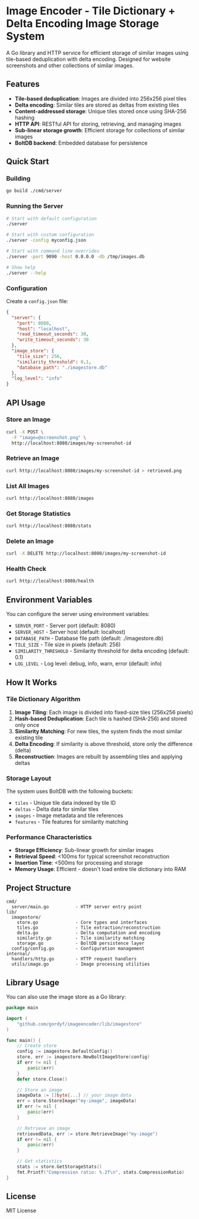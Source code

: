 # Image Encoder - Tile Dictionary + Delta Encoding Image Storage System

A Go library and HTTP service for efficient storage of similar images using tile-based deduplication with delta encoding. Designed for website screenshots and other collections of similar images.

## Features

- **Tile-based deduplication**: Images are divided into 256x256 pixel tiles
- **Delta encoding**: Similar tiles are stored as deltas from existing tiles
- **Content-addressed storage**: Unique tiles stored once using SHA-256 hashing
- **HTTP API**: RESTful API for storing, retrieving, and managing images
- **Sub-linear storage growth**: Efficient storage for collections of similar images
- **BoltDB backend**: Embedded database for persistence

## Quick Start

### Building

```bash
go build ./cmd/server
```

### Running the Server

```bash
# Start with default configuration
./server

# Start with custom configuration
./server -config myconfig.json

# Start with command line overrides
./server -port 9090 -host 0.0.0.0 -db /tmp/images.db

# Show help
./server --help
```

### Configuration

Create a `config.json` file:

```json
{
  "server": {
    "port": 8080,
    "host": "localhost",
    "read_timeout_seconds": 30,
    "write_timeout_seconds": 30
  },
  "image_store": {
    "tile_size": 256,
    "similarity_threshold": 0.1,
    "database_path": "./imagestore.db"
  },
  "log_level": "info"
}
```

## API Usage

### Store an Image

```bash
curl -X POST \
  -F "image=@screenshot.png" \
  http://localhost:8080/images/my-screenshot-id
```

### Retrieve an Image

```bash
curl http://localhost:8080/images/my-screenshot-id > retrieved.png
```

### List All Images

```bash
curl http://localhost:8080/images
```

### Get Storage Statistics

```bash
curl http://localhost:8080/stats
```

### Delete an Image

```bash
curl -X DELETE http://localhost:8080/images/my-screenshot-id
```

### Health Check

```bash
curl http://localhost:8080/health
```

## Environment Variables

You can configure the server using environment variables:

- `SERVER_PORT` - Server port (default: 8080)
- `SERVER_HOST` - Server host (default: localhost)
- `DATABASE_PATH` - Database file path (default: ./imagestore.db)
- `TILE_SIZE` - Tile size in pixels (default: 256)
- `SIMILARITY_THRESHOLD` - Similarity threshold for delta encoding (default: 0.1)
- `LOG_LEVEL` - Log level: debug, info, warn, error (default: info)

## How It Works

### Tile Dictionary Algorithm

1. **Image Tiling**: Each image is divided into fixed-size tiles (256x256 pixels)
2. **Hash-based Deduplication**: Each tile is hashed (SHA-256) and stored only once
3. **Similarity Matching**: For new tiles, the system finds the most similar existing tile
4. **Delta Encoding**: If similarity is above threshold, store only the difference (delta)
5. **Reconstruction**: Images are rebuilt by assembling tiles and applying deltas

### Storage Layout

The system uses BoltDB with the following buckets:
- `tiles` - Unique tile data indexed by tile ID
- `deltas` - Delta data for similar tiles
- `images` - Image metadata and tile references
- `features` - Tile features for similarity matching

### Performance Characteristics

- **Storage Efficiency**: Sub-linear growth for similar images
- **Retrieval Speed**: <100ms for typical screenshot reconstruction
- **Insertion Time**: <500ms for processing and storage
- **Memory Usage**: Efficient - doesn't load entire tile dictionary into RAM

## Project Structure

```
cmd/
  server/main.go          - HTTP server entry point
lib/
  imagestore/
    store.go              - Core types and interfaces
    tiles.go              - Tile extraction/reconstruction
    delta.go              - Delta computation and encoding
    similarity.go         - Tile similarity matching
    storage.go            - BoltDB persistence layer
  config/config.go        - Configuration management
internal/
  handlers/http.go        - HTTP request handlers
  utils/image.go          - Image processing utilities
```

## Library Usage

You can also use the image store as a Go library:

```go
package main

import (
    "github.com/gordyf/imageencoder/lib/imagestore"
)

func main() {
    // Create store
    config := imagestore.DefaultConfig()
    store, err := imagestore.NewBoltImageStore(config)
    if err != nil {
        panic(err)
    }
    defer store.Close()

    // Store an image
    imageData := []byte{...} // your image data
    err = store.StoreImage("my-image", imageData)
    if err != nil {
        panic(err)
    }

    // Retrieve an image
    retrievedData, err := store.RetrieveImage("my-image")
    if err != nil {
        panic(err)
    }

    // Get statistics
    stats := store.GetStorageStats()
    fmt.Printf("Compression ratio: %.2f\n", stats.CompressionRatio)
}
```

## License

MIT License